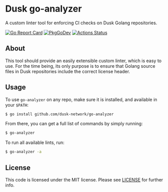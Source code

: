# Dusk go-analyzer

A custom linter tool for enforcing CI checks on Dusk Golang repositories.

[![Go Report Card](https://goreportcard.com/badge/github.com/dusk-network/go-analyzer?style=flat-square)](https://goreportcard.com/report/github.com/dusk-network/go-analyzer)
[![PkgGoDev](https://pkg.go.dev/badge/github.com/dusk-network/go-analyzer)](https://pkg.go.dev/github.com/dusk-network/go-analyzer)
[![Actions Status](https://github.com/dusk-network/go-analyzer/workflows/Continuous%20Integration/badge.svg)](https://github.com/dusk-network/go-analyzer/actions)

## About

This tool should provide an easily extensible custom linter, which is easy to use. For the time being, its only purpose is to ensure that Golang source files in Dusk repositories include the correct license header.

## Usage

To use `go-analyzer` on any repo, make sure it is installed, and available in your `$PATH`:

```bash
$ go install github.com/dusk-network/go-analyzer
```

From there, you can get a full list of commands by simply running:

```bash
$ go-analyzer
```

To run all available lints, run:

```bash
$ go-analyzer -a
```

## License

This code is licensed under the MIT license. Please see [LICENSE](LICENSE) for further info.
